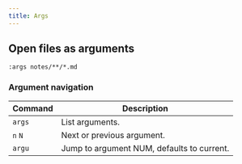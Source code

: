 ```yaml
---
title: Args
---
```


## Open files as arguments

```vim
:args notes/**/*.md
```

### Argument navigation

| Command | Description |
| --- | --- |
| `args` | List arguments. |
| `n` `N` | Next or previous argument. |
| `argu` | Jump to argument NUM, defaults to current. |
